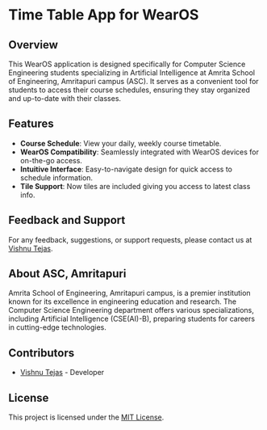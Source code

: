 # Time Table App for WearOS
## Overview
This WearOS application is designed specifically for Computer Science Engineering students specializing in Artificial Intelligence at Amrita School of Engineering, Amritapuri campus (ASC). It serves as a convenient tool for students to access their course schedules, ensuring they stay organized and up-to-date with their classes.

## Features
- **Course Schedule**: View your daily, weekly course timetable.
- **WearOS Compatibility**: Seamlessly integrated with WearOS devices for on-the-go access.
- **Intuitive Interface**: Easy-to-navigate design for quick access to schedule information.
- **Tile Support**: Now tiles are included giving you access to latest class info.

## Feedback and Support
For any feedback, suggestions, or support requests, please contact us at [Vishnu Tejas](mailto:vishnutejase@gmail.com).

## About ASC, Amritapuri
Amrita School of Engineering, Amritapuri campus, is a premier institution known for its excellence in engineering education and research. The Computer Science Engineering department offers various specializations, including Artificial Intelligence (CSE(AI)-B), preparing students for careers in cutting-edge technologies.

## Contributors
- [Vishnu Tejas](https://github.com/vishnutejase) - Developer

## License
This project is licensed under the [MIT License](/LICENSE.txt).
